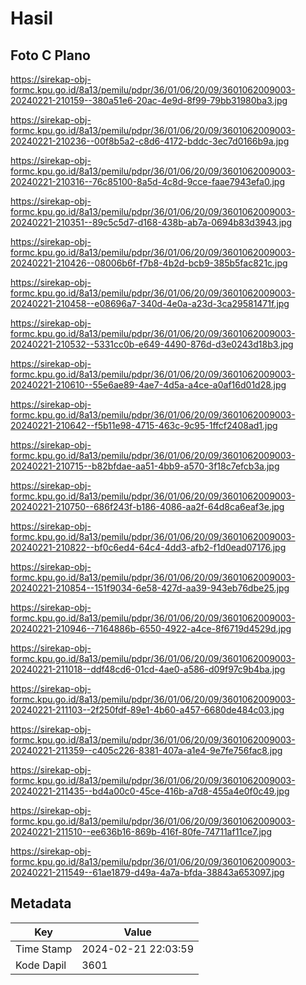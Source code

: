 # Hasil

## Foto C Plano

https://sirekap-obj-formc.kpu.go.id/8a13/pemilu/pdpr/36/01/06/20/09/3601062009003-20240221-210159--380a51e6-20ac-4e9d-8f99-79bb31980ba3.jpg

https://sirekap-obj-formc.kpu.go.id/8a13/pemilu/pdpr/36/01/06/20/09/3601062009003-20240221-210236--00f8b5a2-c8d6-4172-bddc-3ec7d0166b9a.jpg

https://sirekap-obj-formc.kpu.go.id/8a13/pemilu/pdpr/36/01/06/20/09/3601062009003-20240221-210316--76c85100-8a5d-4c8d-9cce-faae7943efa0.jpg

https://sirekap-obj-formc.kpu.go.id/8a13/pemilu/pdpr/36/01/06/20/09/3601062009003-20240221-210351--89c5c5d7-d168-438b-ab7a-0694b83d3943.jpg

https://sirekap-obj-formc.kpu.go.id/8a13/pemilu/pdpr/36/01/06/20/09/3601062009003-20240221-210426--08006b6f-f7b8-4b2d-bcb9-385b5fac821c.jpg

https://sirekap-obj-formc.kpu.go.id/8a13/pemilu/pdpr/36/01/06/20/09/3601062009003-20240221-210458--e08696a7-340d-4e0a-a23d-3ca29581471f.jpg

https://sirekap-obj-formc.kpu.go.id/8a13/pemilu/pdpr/36/01/06/20/09/3601062009003-20240221-210532--5331cc0b-e649-4490-876d-d3e0243d18b3.jpg

https://sirekap-obj-formc.kpu.go.id/8a13/pemilu/pdpr/36/01/06/20/09/3601062009003-20240221-210610--55e6ae89-4ae7-4d5a-a4ce-a0af16d01d28.jpg

https://sirekap-obj-formc.kpu.go.id/8a13/pemilu/pdpr/36/01/06/20/09/3601062009003-20240221-210642--f5b11e98-4715-463c-9c95-1ffcf2408ad1.jpg

https://sirekap-obj-formc.kpu.go.id/8a13/pemilu/pdpr/36/01/06/20/09/3601062009003-20240221-210715--b82bfdae-aa51-4bb9-a570-3f18c7efcb3a.jpg

https://sirekap-obj-formc.kpu.go.id/8a13/pemilu/pdpr/36/01/06/20/09/3601062009003-20240221-210750--686f243f-b186-4086-aa2f-64d8ca6eaf3e.jpg

https://sirekap-obj-formc.kpu.go.id/8a13/pemilu/pdpr/36/01/06/20/09/3601062009003-20240221-210822--bf0c6ed4-64c4-4dd3-afb2-f1d0ead07176.jpg

https://sirekap-obj-formc.kpu.go.id/8a13/pemilu/pdpr/36/01/06/20/09/3601062009003-20240221-210854--151f9034-6e58-427d-aa39-943eb76dbe25.jpg

https://sirekap-obj-formc.kpu.go.id/8a13/pemilu/pdpr/36/01/06/20/09/3601062009003-20240221-210946--7164886b-6550-4922-a4ce-8f6719d4529d.jpg

https://sirekap-obj-formc.kpu.go.id/8a13/pemilu/pdpr/36/01/06/20/09/3601062009003-20240221-211018--ddf48cd6-01cd-4ae0-a586-d09f97c9b4ba.jpg

https://sirekap-obj-formc.kpu.go.id/8a13/pemilu/pdpr/36/01/06/20/09/3601062009003-20240221-211103--2f250fdf-89e1-4b60-a457-6680de484c03.jpg

https://sirekap-obj-formc.kpu.go.id/8a13/pemilu/pdpr/36/01/06/20/09/3601062009003-20240221-211359--c405c226-8381-407a-a1e4-9e7fe756fac8.jpg

https://sirekap-obj-formc.kpu.go.id/8a13/pemilu/pdpr/36/01/06/20/09/3601062009003-20240221-211435--bd4a00c0-45ce-416b-a7d8-455a4e0f0c49.jpg

https://sirekap-obj-formc.kpu.go.id/8a13/pemilu/pdpr/36/01/06/20/09/3601062009003-20240221-211510--ee636b16-869b-416f-80fe-74711af11ce7.jpg

https://sirekap-obj-formc.kpu.go.id/8a13/pemilu/pdpr/36/01/06/20/09/3601062009003-20240221-211549--61ae1879-d49a-4a7a-bfda-38843a653097.jpg


## Metadata

| Key        | Value               |
| ---------- | ------------------- |
| Time Stamp | 2024-02-21 22:03:59 |
| Kode Dapil | 3601                |



